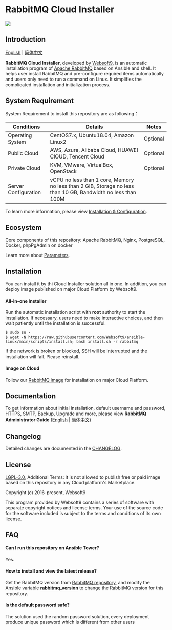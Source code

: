 # RabbitMQ Cloud Installer

![](https://libs.websoft9.com/common/websott9-cloud-installer.png) 

## Introduction

[English](/README.md) | [简体中文](/README-zh.md)  

**RabbitMQ Cloud Installer**, developed by [Websoft9](https://www.websoft9.com), is an automatic installation program of [Apache RabbitMQ](https://rabbitmq.apache.org/) based on Ansible and shell. It helps user install RabbitMQ and pre-configure required items automatically and users only need to run a command on Linux. It simplifies the complicated installation and initialization process.  

## System Requirement

System Requirement to install this repository are as following：

| Conditions       | Details                               | Notes                |
| ------------------- | --------------------------------| -------------------- |
| Operating System   | CentOS7.x, Ubuntu18.04, Amazon Linux2 | Optional                 |
| Public Cloud     | AWS, Azure, Alibaba Cloud, HUAWEI ClOUD, Tencent Cloud    | Optional                 |
| Private Cloud     | KVM, VMware, VirtualBox, OpenStack    | Optional                 |
| Server Configuration | vCPU no less than 1 core, Memory no less than  2 GIB, Storage no less than 10 GB, Bandwidth no less than 100M ||

To learn more information, please view [Installation & Configuration](https://rabbitmq.apache.org/installation.html).

## Ecosystem

Core components of this repository: Apache RabbitMQ, Nginx, PostgreSQL, Docker, phpPgAdmin on docker

Learn more about [Parameters](/docs/stack-components.md).

## Installation

You can install it by thi Cloud Installer solution all in one. In addition, you can deploy image published on major Cloud Platform by Websoft9.

#### All-in-one Installer

Run the automatic installation script with **root** authority to start the installation. If necessary, users need to make interactive choices, and then wait patiently until the installation is successful.

```
$ sudo su -
$ wget -N https://raw.githubusercontent.com/Websoft9/ansible-linux/main/scripts/install.sh; bash install.sh -r rabbitmq
```

If the network is broken or blocked, SSH will be interrupted and the installation will fail. Please reinstall.

#### Image on Cloud 

Follow our [RabbitMQ image](https://apps.websoft9.com/rabbitmq) for installation on major Cloud Platform.

## Documentation

To get information about initial installation, default username and password, HTTPS, SMTP, Backup, Upgrade and more, please view **RabbitMQ Administrator Guide** ([English](https://support.websoft9.com/docs/rabbitmq) | [简体中文](https://support.websoft9.com/docs/rabbitmq/zh))

## Changelog

Detailed changes are documented in the [CHANGELOG](/CHANGELOG.md).

## License

[LGPL-3.0](/License.md), Additional Terms: It is not allowed to publish free or paid image based on this repository in any Cloud platform's Marketplace.

Copyright (c) 2016-present, Websoft9

This program provided by Websoft9 contains a series of software with separate copyright notices and license terms. Your use of the source code for the software included is subject to the terms and conditions of its own license.

## FAQ

#### Can I run this repository on Ansible Tower? 

Yes.

#### How to install and view the latest release?

Get the RabbitMQ version from [RabbitMQ repository](https://github.com/apache/incubator-rabbitmq/releases), and modify the Ansible variable **[rabbitmq_version](/roles/ansible/rabbitmq/defaults/main.yml)** to change the RabbitMQ version for this repository. 

#### Is the default password safe?

The solution used the random password solution, every deployment produce unique password which is different from other users
